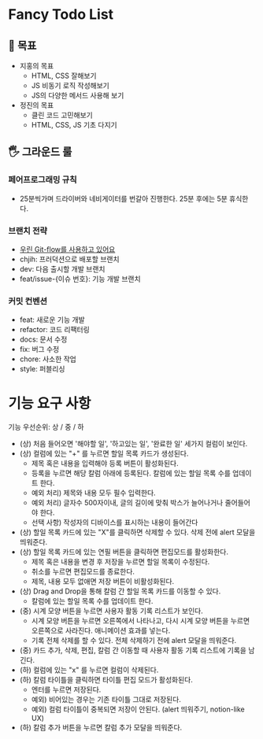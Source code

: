 # Fancy Todo List

## 🏅 목표

- 지홍의 목표
  - HTML, CSS 잘해보기
  - JS 비동기 로직 작성해보기
  - JS의 다양한 메서드 사용해 보기
- 정진의 목표
  - 클린 코드 고민해보기
  - HTML, CSS, JS 기초 다지기

## 🖐️ 그라운드 룰

### 페어프로그래밍 규칙

- 25분씩가며 드라이버와 네비게이터를 번갈아 진행한다. 25분 후에는 5분 휴식한다.

### 브랜치 전략

- [우린 Git-flow를 사용하고 있어요](https://techblog.woowahan.com/2553/)
- chjih: 프러덕션으로 배포할 브랜치
- dev: 다음 출시할 개발 브랜치
- feat/issue-{이슈 번호}: 기능 개발 브랜치

### 커밋 컨벤션

- feat: 새로운 기능 개발
- refactor: 코드 리팩터링
- docs: 문서 수정
- fix: 버그 수정
- chore: 사소한 작업
- style: 퍼블리싱

# 기능 요구 사항

기능 우선순위: 상 / 중 / 하

- (상) 처음 들어오면 '해야할 일', '하고있는 일', '완료한 일' 세가지 컬럼이 보인다.
- (상) 컬럼에 있는 "+" 를 누르면 할일 목록 카드가 생성된다.
  - 제목 혹은 내용을 입력해야 등록 버튼이 활성화된다.
  - 등록을 누르면 해당 칼럼 아래에 등록된다. 칼럼에 있는 할일 목록 수를 업데이트 한다.
  - 예외 처리) 제목와 내용 모두 필수 입력한다.
  - 예외 처리) 글자수 500자이내, 글의 길이에 맞춰 박스가 늘어나거나 줄어들어야 한다.
  - 선택 사항) 작성자의 디바이스를 표시하는 내용이 들어간다
- (상) 할일 목록 카드에 있는 "X"를 클릭하면 삭제할 수 있다. 삭제 전에 alert 모달을 띄워준다.
- (상) 할일 목록 카드에 있는 연필 버튼을 클릭하면 편집모드를 활성화한다.
  - 제목 혹은 내용을 변경 후 저장을 누르면 할일 목록이 수정된다.
  - 취소를 누르면 편집모드를 종료한다.
  - 제목, 내용 모두 없애면 저장 버튼이 비활성화된다.
- (상) Drag and Drop을 통해 칼럼 간 할일 목록 카드를 이동할 수 있다.
  - 칼럼에 있는 할일 목록 수를 업데이트 한다.
- (중) 시계 모양 버튼을 누르면 사용자 활동 기록 리스트가 보인다.
  - 시계 모양 버튼을 누르면 오른쪽에서 나타나고, 다시 시계 모양 버튼을 누르면 오른쪽으로 사라진다. 애니메이션 효과를 넣는다.
  - 기록 전체 삭제를 할 수 있다. 전체 삭제하기 전에 alert 모달을 띄워준다.
- (중) 카드 추가, 삭제, 편집, 칼럼 간 이동할 때 사용자 활동 기록 리스트에 기록을 남긴다.
- (하) 컬럼에 있는 "x" 를 누르면 컬럼이 삭제된다.
- (하) 칼럼 타이틀을 클릭하면 타이틀 편집 모드가 활성화된다.
  - 엔터를 누르면 저장된다.
  - 예외) 비어있는 경우는 기존 타이틀 그대로 저장된다.
  - 예외) 컬럼 타이틀이 중복되면 저장이 안된다. (alert 띄워주기, notion-like UX)
- (하) 칼럼 추가 버튼을 누르면 칼럼 추가 모달을 띄워준다.
